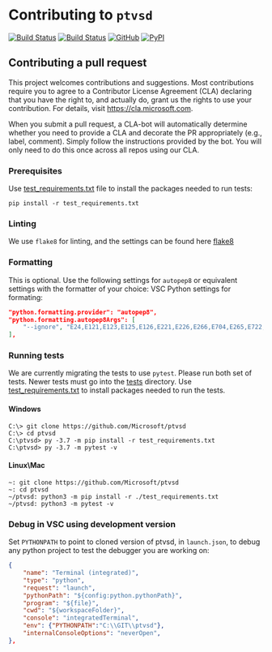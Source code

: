 # Contributing to `ptvsd` 

[![Build Status](https://ptvsd.visualstudio.com/_apis/public/build/definitions/557bd35a-f98d-4c49-9bc9-c7d548f78e4d/1/badge)](https://ptvsd.visualstudio.com/ptvsd/ptvsd%20Team/_build/index?definitionId=1)
[![Build Status](https://travis-ci.org/Microsoft/ptvsd.svg?branch=master)](https://travis-ci.org/Microsoft/ptvsd)
[![GitHub](https://img.shields.io/badge/license-MIT-brightgreen.svg)](https://raw.githubusercontent.com/Microsoft/ptvsd/master/LICENSE)
[![PyPI](https://img.shields.io/pypi/v/ptvsd.svg)](https://pypi.org/project/ptvsd/)


## Contributing a pull request
This project welcomes contributions and suggestions. Most contributions require you to agree to a
Contributor License Agreement (CLA) declaring that you have the right to, and actually do, grant us
the rights to use your contribution. For details, visit https://cla.microsoft.com.

When you submit a pull request, a CLA-bot will automatically determine whether you need to provide
a CLA and decorate the PR appropriately (e.g., label, comment). Simply follow the instructions
provided by the bot. You will only need to do this once across all repos using our CLA.

### Prerequisites
Use [test_requirements.txt](test_requirements.txt) file to install the packages needed to run tests:
```console
pip install -r test_requirements.txt
```

### Linting
We use `flake8` for linting, and the settings can be found here [flake8](.flake8)

### Formatting
This is optional. Use the following settings for `autopep8` or equivalent settings with the formatter of your choice:
VSC Python settings for formating:
```json
"python.formatting.provider": "autopep8",
"python.formatting.autopep8Args": [
    "--ignore", "E24,E121,E123,E125,E126,E221,E226,E266,E704,E265,E722,E501,E731,E306,E401,E302,E222"
],
```

### Running tests
We are currently migrating the tests to use `pytest`. Please run both set of tests. Newer tests must go into the [tests](tests) directory. Use [test_requirements.txt](test_requirements.txt) to install packages needed to run the tests.
#### Windows
```
C:\> git clone https://github.com/Microsoft/ptvsd
C:\> cd ptvsd
C:\ptvsd> py -3.7 -m pip install -r test_requirements.txt
C:\ptvsd> py -3.7 -m pytest -v
```
#### Linux\Mac
```
~: git clone https://github.com/Microsoft/ptvsd
~: cd ptvsd
~/ptvsd: python3 -m pip install -r ./test_requirements.txt
~/ptvsd: python3 -m pytest -v
```


### Debug in VSC using development version
Set `PYTHONPATH` to point to cloned version of ptvsd, in `launch.json`, to debug any python project to test the debugger you are working on:
```json
{
    "name": "Terminal (integrated)",
    "type": "python",
    "request": "launch",
    "pythonPath": "${config:python.pythonPath}",
    "program": "${file}",
    "cwd": "${workspaceFolder}",
    "console": "integratedTerminal",
    "env": {"PYTHONPATH":"C:\\GIT\\ptvsd"},
    "internalConsoleOptions": "neverOpen",
},
```
